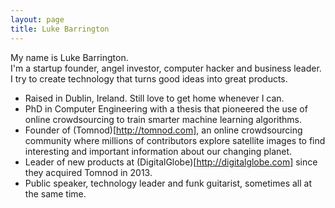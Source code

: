 ```yaml
---
layout: page
title: Luke Barrington
---
```


<p class='message'>
My name is Luke Barrington.<br/>
I'm a startup founder, angel investor, computer hacker and business leader.<br/>
I try to create technology that turns good ideas into great products. 
</p>

* Raised in Dublin, Ireland. Still love to get home whenever I can.
* PhD in Computer Engineering with a thesis that pioneered the use of online crowdsourcing to train smarter machine learning algorithms.
* Founder of (Tomnod)[http://tomnod.com], an online crowdsourcing community where millions of contributors explore satellite images to find interesting and important information about our changing planet.
* Leader of new products at (DigitalGlobe)[http://digitalglobe.com] since they acquired Tomnod in 2013. 
* Public speaker, technology leader and funk guitarist, sometimes all at the same time.

